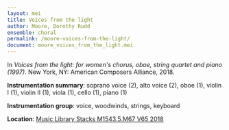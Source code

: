 ```yaml
---
layout: mei
title: Voices from the light
author: Moore, Dorothy Rudd
ensemble: choral 
permalink: /moore-voices-from-the-light/
document: moore_voices_from_the_light.mei
---
```


In *Voices from the light: for women's chorus, oboe, string quartet and piano (1997).* New York, NY: American Composers Alliance, 2018.

**Instrumentation summary**: soprano voice (2), alto voice (2), oboe (1), violin I (1), violin II (1), viola (1), cello (1), piano (1)

**Instrumentation group**: voice, woodwinds, strings, keyboard

**Location**: <a href="https://tufts.primo.exlibrisgroup.com/permalink/01TUN_INST/1kc9gia/alma991018220948303851" target="_blank">Music Library Stacks M1543.5.M67 V65 2018</a>
